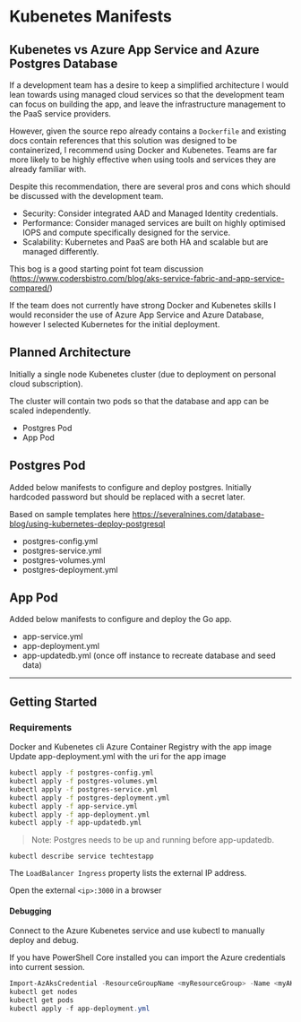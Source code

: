 # Kubenetes Manifests

## Kubenetes vs Azure App Service and Azure Postgres Database

If a development team has a desire to keep a simplified architecture I would lean towards using managed cloud services so that the development team can focus on building the app, and leave the infrastructure management to the PaaS service providers. 

However, given the source repo already contains a `Dockerfile` and existing docs contain references that this solution was designed to be containerized, I recommend using Docker and Kubenetes. Teams are far more likely to be highly effective when using tools and services they are already familiar with.

Despite this recommendation, there are several pros and cons which should be discussed with the development team.

- Security: Consider integrated AAD and Managed Identity credentials.
- Performance: Consider managed services are built on highly optimised IOPS and compute specifically designed for the service.
- Scalability: Kubernetes and PaaS are both HA and scalable but are managed differently. 

This bog is a good starting point fot team discussion 
(https://www.codersbistro.com/blog/aks-service-fabric-and-app-service-compared/)

If the team does not currently have strong Docker and Kubenetes skills I would reconsider the use of Azure App Service and Azure Database, however I selected Kubernetes for the initial deployment.

## Planned Architecture

Initially a single node Kubenetes cluster (due to deployment on personal cloud subscription).

The cluster will contain two pods so that the database and app can be scaled independently.

- Postgres Pod
- App Pod


## Postgres Pod

Added below manifests to configure and deploy postgres. Initially hardcoded password but should be replaced with a secret later.

Based on sample templates here https://severalnines.com/database-blog/using-kubernetes-deploy-postgresql


- postgres-config.yml
- postgres-service.yml
- postgres-volumes.yml
- postgres-deployment.yml

## App Pod

Added below manifests to configure and deploy the Go app.

- app-service.yml
- app-deployment.yml
- app-updatedb.yml (once off instance to recreate database and seed data)

---

## Getting Started

### Requirements

Docker and Kubenetes cli
Azure Container Registry with the app image
Update app-deployment.yml with the uri for the app image 

``` bash
kubectl apply -f postgres-config.yml
kubectl apply -f postgres-volumes.yml
kubectl apply -f postgres-service.yml
kubectl apply -f postgres-deployment.yml
kubectl apply -f app-service.yml
kubectl apply -f app-deployment.yml
kubectl apply -f app-updatedb.yml
```

> Note: Postgres needs to be up and running before app-updatedb.

```
kubectl describe service techtestapp
```

The `LoadBalancer Ingress` property lists the external IP address.

Open the external `<ip>:3000` in a browser 

#### Debugging

Connect to the Azure Kubenetes service and use kubectl to manually deploy and debug.

If you have PowerShell Core installed you can import the Azure credentials into current session.

``` PowerShell
Import-AzAksCredential -ResourceGroupName <myResourceGroup> -Name <myAKSCluster>
kubectl get nodes
kubectl get pods
kubectl apply -f app-deployment.yml
```